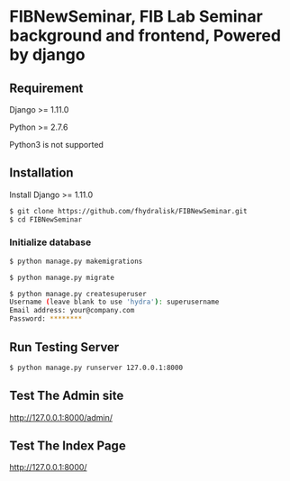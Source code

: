 # FIBNewSeminar, FIB Lab Seminar background and frontend, Powered by django

## Requirement

Django >= 1.11.0

Python >= 2.7.6

Python3 is not supported


## Installation

Install Django >= 1.11.0

```bash
$ git clone https://github.com/fhydralisk/FIBNewSeminar.git
$ cd FIBNewSeminar
```

### Initialize database

```bash
$ python manage.py makemigrations

$ python manage.py migrate

$ python manage.py createsuperuser
Username (leave blank to use 'hydra'): superusername
Email address: your@company.com
Password: ********
```

## Run Testing Server

```bash
$ python manage.py runserver 127.0.0.1:8000
```

## Test The Admin site

http://127.0.0.1:8000/admin/

## Test The Index Page

http://127.0.0.1:8000/
